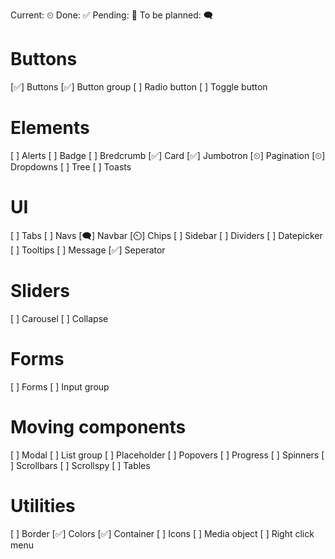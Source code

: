 Current: ⏲
Done: ✅
Pending: 🤜
To be planned: 🗨

# Buttons
[✅] Buttons
[✅] Button group
[  ] Radio button
[  ] Toggle button

# Elements
[  ] Alerts
[  ] Badge
[  ] Bredcrumb
[✅] Card
[✅] Jumbotron
[⏲] Pagination
[⏲] Dropdowns
[  ] Tree
[  ] Toasts

# UI
[  ] Tabs
[  ] Navs
[🗨] Navbar
[⏲] Chips
[  ] Sidebar
[  ] Dividers
[  ] Datepicker
[  ] Tooltips
[  ] Message
[✅] Seperator


# Sliders
[  ] Carousel
[  ] Collapse

# Forms
[  ] Forms
[  ] Input group

# Moving components
[  ] Modal
[  ] List group
[  ] Placeholder
[  ] Popovers
[  ] Progress
[  ] Spinners
[  ] Scrollbars
[  ] Scrollspy
[  ] Tables

# Utilities
[  ] Border
[✅] Colors
[✅] Container
[  ] Icons
[  ] Media object
[  ] Right click menu
